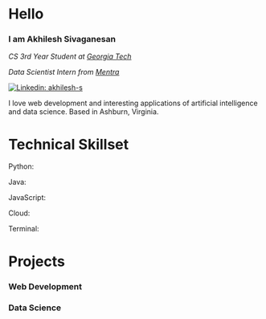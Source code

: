 # Hello
### I am Akhilesh Sivaganesan

*CS 3rd Year Student at [Georgia Tech](https://www.gatech.edu/)*

*Data Scientist Intern from [Mentra](https://www.mentra.me/)*

[![Linkedin: akhilesh-s](https://img.shields.io/badge/-Akhilesh%20Sivaganesan-blue?style=flat-square&logo=Linkedin&logoColor=white&link=https://www.linkedin.com/in/akhilesh-s/)](https://www.linkedin.com/in/akhilesh-s/)

I love web development and interesting applications of artificial intelligence and data science. Based in Ashburn, Virginia.


# Technical Skillset

Python: 

Java:

JavaScript:

Cloud:

Terminal:


# Projects

### Web Development
### Data Science
